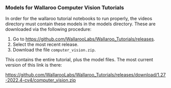### Models for Wallaroo Computer Vision Tutorials

In order for the wallaroo tutorial notebooks to run properly, the videos directory must contain these models in the models directory.  These are downloaded via the following procedure:

1. Go to https://github.com/WallarooLabs/Wallaroo_Tutorials/releases.
1. Select the most recent release.
1. Download the file `computer_vision.zip`.

This contains the entire tutorial, plus the model files.  The most current version of this link is there:

https://github.com/WallarooLabs/Wallaroo_Tutorials/releases/download/1.27-2022.4-cv4/computer_vision.zip